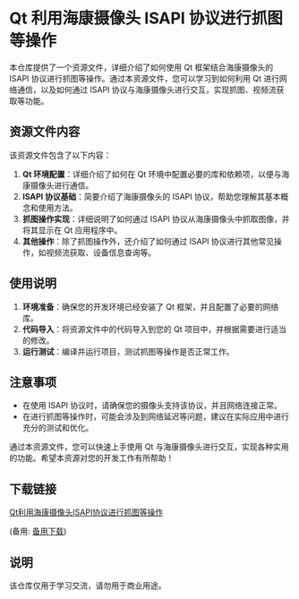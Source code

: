 # Qt 利用海康摄像头 ISAPI 协议进行抓图等操作

本仓库提供了一个资源文件，详细介绍了如何使用 Qt 框架结合海康摄像头的 ISAPI 协议进行抓图等操作。通过本资源文件，您可以学习到如何利用 Qt 进行网络通信，以及如何通过 ISAPI 协议与海康摄像头进行交互，实现抓图、视频流获取等功能。

## 资源文件内容

该资源文件包含了以下内容：

1. **Qt 环境配置**：详细介绍了如何在 Qt 环境中配置必要的库和依赖项，以便与海康摄像头进行通信。
2. **ISAPI 协议基础**：简要介绍了海康摄像头的 ISAPI 协议，帮助您理解其基本概念和使用方法。
3. **抓图操作实现**：详细说明了如何通过 ISAPI 协议从海康摄像头中抓取图像，并将其显示在 Qt 应用程序中。
4. **其他操作**：除了抓图操作外，还介绍了如何通过 ISAPI 协议进行其他常见操作，如视频流获取、设备信息查询等。

## 使用说明

1. **环境准备**：确保您的开发环境已经安装了 Qt 框架，并且配置了必要的网络库。
2. **代码导入**：将资源文件中的代码导入到您的 Qt 项目中，并根据需要进行适当的修改。
3. **运行测试**：编译并运行项目，测试抓图等操作是否正常工作。

## 注意事项

- 在使用 ISAPI 协议时，请确保您的摄像头支持该协议，并且网络连接正常。
- 在进行抓图等操作时，可能会涉及到网络延迟等问题，建议在实际应用中进行充分的测试和优化。

通过本资源文件，您可以快速上手使用 Qt 与海康摄像头进行交互，实现各种实用的功能。希望本资源对您的开发工作有所帮助！

## 下载链接
[Qt利用海康摄像头ISAPI协议进行抓图等操作](https://pan.quark.cn/s/cdb42fce1b34) 

(备用: [备用下载](https://pan.baidu.com/s/1M1r0W4M2xmfStXkyFsgQXw?pwd=ivor))

## 说明

该仓库仅用于学习交流，请勿用于商业用途。
